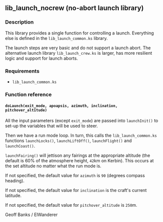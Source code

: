 ## lib\_launch\_nocrew (no-abort launch library)

### Description

This library provides a single function for controlling a launch. Everything else is defined in the `lib_launch_common.ks` library.

The launch steps are very basic and do not support a launch abort. The alternative launch library `lib_launch_crew.ks` is larger, has more resilient logic and support for launch aborts.

### Requirements

 * `lib_launch_common.ks`

### Function reference

#### `doLaunch(exit_mode, apoapsis, azimuth, inclination, pitchover_altitude)`

All the input parameters (except `exit_mode`) are passed into `launchInit()` to set-up the variables that will be used to steer.

Then we have a run mode loop. In turn, this calls the `lib_launch_common.ks` functions `launchLocks()`, `launchLiftOff()`, `launchFlight()` and `launchCoast()`.

`launchFairing()` will jettison any fairings at the appropriate altitude (the default is 60% of the atmosphere height, `42`km on Kerbin). This occurs at the set altitude no matter what the run mode is.

If not specified, the default value for `azimuth` is `90` (degrees compass heading).

If not specified, the default value for `inclination` is the craft's current latitude.

If not specified, the default value for `pitchover_altitude` is `250`m.

Geoff Banks / ElWanderer

